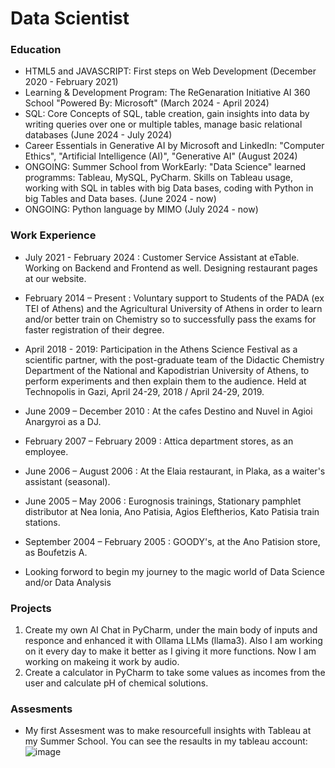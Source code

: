 # Data Scientist

### Education
- HTML5 and JAVASCRIPT: First steps on Web Development (December 2020 - February 2021)
- Learning & Development Program: The ReGenaration Initiative AI 360 School "Powered By: Microsoft" (March 2024 - April 2024)
- SQL: Core Concepts of SQL, table creation, gain insights into data by writing queries over one or multiple tables, manage basic relational databases (June 2024 - July 2024)
- Career Essentials in Generative AI by Microsoft and LinkedIn: "Computer Ethics", "Artificial Intelligence (AI)", "Generative AI" (August 2024)
- ONGOING: Summer School from WorkEarly: "Data Science" learned programms: Tableau, MySQL, PyCharm. Skills on Tableau usage, working with SQL in tables with big Data bases, coding with Python in big Tables and Data bases. (June 2024 - now)
- ONGOING: Python language by MIMO (July 2024 - now)

### Work Experience
- July 2021 - February 2024 : Customer Service Assistant at eTable. Working on Backend and Frontend as well. Designing restaurant pages at our website.
- February 2014 – Present : Voluntary support to Students of the PADA (ex TEI of Athens) and the Agricultural University of Athens in order to learn and/or better train on Chemistry so to successfully pass the exams for faster registration of their degree.
- April 2018 - 2019: Participation in the Athens Science Festival as a scientific partner, with the post-graduate team of the Didactic Chemistry Department of the National and Kapodistrian University of Athens, to perform experiments and then explain them to the audience. 
  Held at Technopolis in Gazi, April 24-29, 2018 / April 24-29, 2019.
- June 2009 – December 2010 : At the cafes Destino and Nuvel in Agioi Anargyroi as a DJ.
- February 2007 – February 2009 : Attica department stores, as an employee.
- June 2006 – August 2006 : At the Elaia restaurant, in Plaka, as a waiter's assistant (seasonal).
- June 2005 – May 2006 : Eurognosis trainings, Stationary pamphlet distributor at Nea Ionia, Ano Patisia, Agios Eleftherios, Kato Patisia train stations.
- September 2004 – February 2005 : GOODY's, at the Ano Patision store, as Boufetzis A.

- Looking forword to begin my journey to the magic world of Data Science and/or Data Analysis


### Projects
1. Create my own AI Chat in PyCharm, under the main body of inputs and responce and enhanced it with Ollama LLMs (llama3). Also I am working on it every day to make it better as I giving it more functions. Now I am working on makeing it work by audio.
2. Create a calculator in PyCharm to take some values as incomes from the user and calculate pH of chemical solutions.

### Assesments
- My first Assesment was to make resourcefull insights with Tableau at my Summer School. You can see the resaults in my tableau account:
![image](https://github.com/user-attachments/assets/81fd85c3-83f7-488a-a51f-4a2ef278c1eb)


